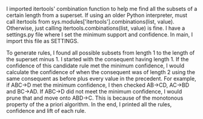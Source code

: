 I imported itertools' combination function to help me find all the subsets of a certain length from a superset. If using an older Python interpreter, must call itertools from sys.modules['itertools'].combinations(list, value). Otherwise, just calling itertools.combinations(list, value) is fine. I have a settings.py file where I set the minimum support and confidence. In main, I import this file as SETTINGS.

To generate rules, I found all possible subsets from length 1 to the length of the superset minus 1. I started with the consequent having length 1. If the confidence of this candidate rule met the minimum confidence, I would calculate the confidence of when the consequent was of length 2 using the same consequent as before plus every value in the precedent. For example, if ABC->D met the minimum confidence, I then checked AB->CD, AC->BD and BC->AD. If ABC->D did not meet the minimum confidence, I would prune that and move onto ABD->C. This is because of the monotonous property of the a priori algorithm. In the end, I printed all the rules, confidence and lift of each rule.
